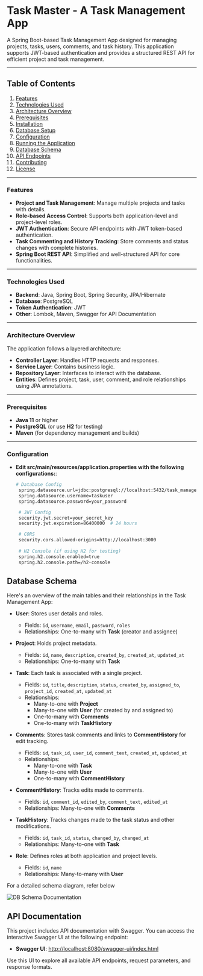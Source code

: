 # Task Master - A Task Management App

A Spring Boot-based Task Management App designed for managing projects, tasks, users, comments, and task history. This application supports JWT-based authentication and provides a structured REST API for efficient project and task management.

---

## Table of Contents
1. [Features](#features)
2. [Technologies Used](#technologies-used)
3. [Architecture Overview](#architecture-overview)
4. [Prerequisites](#prerequisites)
5. [Installation](#installation)
6. [Database Setup](#database-setup)
7. [Configuration](#configuration)
8. [Running the Application](#running-the-application)
9. [Database Schema](#database-schema)
10. [API Endpoints](#api-endpoints)
11. [Contributing](#contributing)
12. [License](#license)

---

### Features
- **Project and Task Management**: Manage multiple projects and tasks with details.
- **Role-based Access Control**: Supports both application-level and project-level roles.
- **JWT Authentication**: Secure API endpoints with JWT token-based authentication.
- **Task Commenting and History Tracking**: Store comments and status changes with complete histories.
- **Spring Boot REST API**: Simplified and well-structured API for core functionalities.

---

### Technologies Used
- **Backend**: Java, Spring Boot, Spring Security, JPA/Hibernate
- **Database**: PostgreSQL
- **Token Authentication**: JWT
- **Other**: Lombok, Maven, Swagger for API Documentation

---

### Architecture Overview
The application follows a layered architecture:
- **Controller Layer**: Handles HTTP requests and responses.
- **Service Layer**: Contains business logic.
- **Repository Layer**: Interfaces to interact with the database.
- **Entities**: Defines project, task, user, comment, and role relationships using JPA annotations.

---

### Prerequisites
- **Java 11** or higher
- **PostgreSQL** (or use **H2** for testing)
- **Maven** (for dependency management and builds)

---

### Configuration
- **Edit src/main/resources/application.properties with the following configurations:**:
   ```bash
   # Database Config
    spring.datasource.url=jdbc:postgresql://localhost:5432/task_management_db
    spring.datasource.username=taskuser
    spring.datasource.password=your_password

    # JWT Config
    security.jwt.secret=your_secret_key
    security.jwt.expiration=86400000  # 24 hours

    # CORS
    security.cors.allowed-origins=http://localhost:3000
    
    # H2 Console (if using H2 for testing)
    spring.h2.console.enabled=true
    spring.h2.console.path=/h2-console
    ```
## Database Schema

Here's an overview of the main tables and their relationships in the Task Management App:

- **User**: Stores user details and roles.
    - Fields: `id`, `username`, `email`, `password`, `roles`
    - Relationships: One-to-many with **Task** (creator and assignee)

- **Project**: Holds project metadata.
    - Fields: `id`, `name`, `description`, `created_by`, `created_at`, `updated_at`
    - Relationships: One-to-many with **Task**

- **Task**: Each task is associated with a single project.
    - Fields: `id`, `title`, `description`, `status`, `created_by`, `assigned_to`, `project_id`, `created_at`, `updated_at`
    - Relationships:
        - Many-to-one with **Project**
        - Many-to-one with **User** (for created by and assigned to)
        - One-to-many with **Comments**
        - One-to-many with **TaskHistory**

- **Comments**: Stores task comments and links to **CommentHistory** for edit tracking.
    - Fields: `id`, `task_id`, `user_id`, `comment_text`, `created_at`, `updated_at`
    - Relationships:
        - Many-to-one with **Task**
        - Many-to-one with **User**
        - One-to-many with **CommentHistory**

- **CommentHistory**: Tracks edits made to comments.
    - Fields: `id`, `comment_id`, `edited_by`, `comment_text`, `edited_at`
    - Relationships: Many-to-one with **Comments**

- **TaskHistory**: Tracks changes made to the task status and other modifications.
    - Fields: `id`, `task_id`, `status`, `changed_by`, `changed_at`
    - Relationships: Many-to-one with **Task**

- **Role**: Defines roles at both application and project levels.
    - Fields: `id`, `name`
    - Relationships: Many-to-many with **User**

For a detailed schema diagram, refer below

![DB Schema Documentation](resources/dbSchema.png)

## API Documentation

This project includes API documentation with Swagger. You can access the interactive Swagger UI at the following endpoint:

- **Swagger UI**: [http://localhost:8080/swagger-ui/index.html](http://localhost:8080/swagger-ui/index.html)

Use this UI to explore all available API endpoints, request parameters, and response formats.

